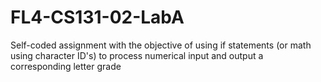 # FL4-CS131-02-LabA
Self-coded assignment with the objective of using if statements (or math using character ID's) to process numerical input and output a corresponding letter grade

